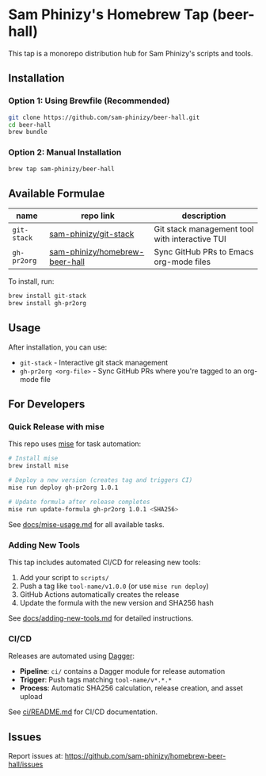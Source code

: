 # Sam Phinizy's Homebrew Tap (beer-hall)

This tap is a monorepo distribution hub for Sam Phinizy's scripts and tools.

## Installation

### Option 1: Using Brewfile (Recommended)

```bash
git clone https://github.com/sam-phinizy/beer-hall.git
cd beer-hall
brew bundle
```

### Option 2: Manual Installation

```bash
brew tap sam-phinizy/beer-hall
```

## Available Formulae

| name | repo link | description |
|---|---|---|
| `git-stack` | [sam-phinizy/git-stack](https://github.com/sam-phinizy/git-stack) | Git stack management tool with interactive TUI |
| `gh-pr2org` | [sam-phinizy/homebrew-beer-hall](https://github.com/sam-phinizy/homebrew-beer-hall) | Sync GitHub PRs to Emacs org-mode files |

To install, run:
```bash
brew install git-stack
brew install gh-pr2org
```

## Usage

After installation, you can use:
- `git-stack` - Interactive git stack management
- `gh-pr2org <org-file>` - Sync GitHub PRs where you're tagged to an org-mode file

## For Developers

### Quick Release with mise

This repo uses [mise](https://mise.jdx.dev) for task automation:

```bash
# Install mise
brew install mise

# Deploy a new version (creates tag and triggers CI)
mise run deploy gh-pr2org 1.0.1

# Update formula after release completes
mise run update-formula gh-pr2org 1.0.1 <SHA256>
```

See [docs/mise-usage.md](docs/mise-usage.md) for all available tasks.

### Adding New Tools

This tap includes automated CI/CD for releasing new tools:

1. Add your script to `scripts/`
2. Push a tag like `tool-name/v1.0.0` (or use `mise run deploy`)
3. GitHub Actions automatically creates the release
4. Update the formula with the new version and SHA256 hash

See [docs/adding-new-tools.md](docs/adding-new-tools.md) for detailed instructions.

### CI/CD

Releases are automated using [Dagger](https://dagger.io):
- **Pipeline**: `ci/` contains a Dagger module for release automation
- **Trigger**: Push tags matching `tool-name/v*.*.*`
- **Process**: Automatic SHA256 calculation, release creation, and asset upload

See [ci/README.md](ci/README.md) for CI/CD documentation.

## Issues

Report issues at: https://github.com/sam-phinizy/homebrew-beer-hall/issues